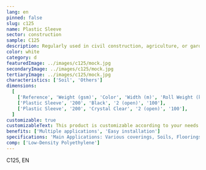 ```yaml
---
lang: en
pinned: false
slug: c125
name: Plastic Sleeve
sector: construction
sample: C125
description: Regularly used in civil construction, agriculture, or gardening. The plastic sleeve can be applied as wall protection or to cover products that need to be kept dry and protected from moisture, or even in flooring applications.
color: white
category: d
featuredImage: ../images/c125/mock.jpg
secondaryImage: ../images/c125/mock.jpg
tertiaryImage: ../images/c125/mock.jpg
characteristics: ['Soil', 'Others']
dimensions:
  [
    ['Reference', 'Weight (gsm)', 'Color', 'Width (m)', 'Roll Weight (kg)'],
    ['Plastic Sleeve', '200', 'Black', '2 (open)', '100'],
    ['Plastic Sleeve', '200', 'Crystal Clear', '2 (open)', '100'],
  ]
customizable: true
customizableText: This product is customizable according to your needs. Contact us for more information.
benefits: ['Multiple applications', 'Easy installation']
specifications: 'Main Applications: Various coverings, Soils, Floorings, Protection'
comp: ['Low-Density Polyethylene']
---
```


C125, EN
